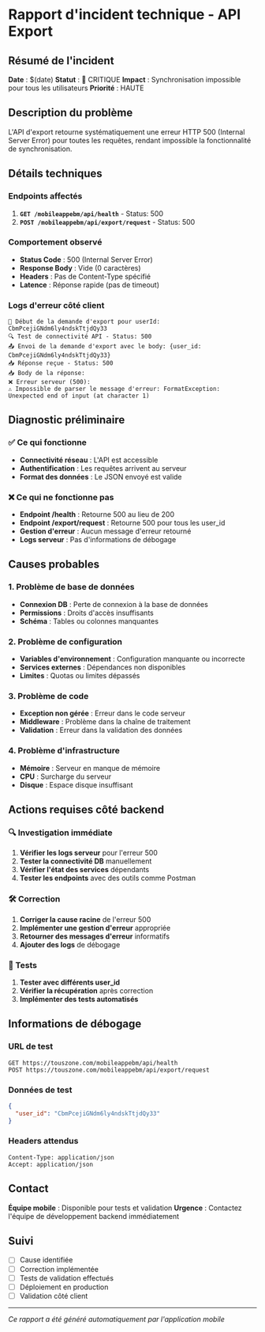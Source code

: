 # Rapport d'incident technique - API Export

## Résumé de l'incident
**Date** : $(date)
**Statut** : 🔴 CRITIQUE
**Impact** : Synchronisation impossible pour tous les utilisateurs
**Priorité** : HAUTE

## Description du problème
L'API d'export retourne systématiquement une erreur HTTP 500 (Internal Server Error) pour toutes les requêtes, rendant impossible la fonctionnalité de synchronisation.

## Détails techniques

### Endpoints affectés
1. **`GET /mobileappebm/api/health`** - Status: 500
2. **`POST /mobileappebm/api/export/request`** - Status: 500

### Comportement observé
- **Status Code** : 500 (Internal Server Error)
- **Response Body** : Vide (0 caractères)
- **Headers** : Pas de Content-Type spécifié
- **Latence** : Réponse rapide (pas de timeout)

### Logs d'erreur côté client
```
🔄 Début de la demande d'export pour userId: CbmPcejiGNdm6ly4ndskTtjdQy33
🔍 Test de connectivité API - Status: 500
📤 Envoi de la demande d'export avec le body: {user_id: CbmPcejiGNdm6ly4ndskTtjdQy33}
📥 Réponse reçue - Status: 500
📥 Body de la réponse: 
❌ Erreur serveur (500): 
⚠️ Impossible de parser le message d'erreur: FormatException: Unexpected end of input (at character 1)
```

## Diagnostic préliminaire

### ✅ Ce qui fonctionne
- **Connectivité réseau** : L'API est accessible
- **Authentification** : Les requêtes arrivent au serveur
- **Format des données** : Le JSON envoyé est valide

### ❌ Ce qui ne fonctionne pas
- **Endpoint /health** : Retourne 500 au lieu de 200
- **Endpoint /export/request** : Retourne 500 pour tous les user_id
- **Gestion d'erreur** : Aucun message d'erreur retourné
- **Logs serveur** : Pas d'informations de débogage

## Causes probables

### 1. Problème de base de données
- **Connexion DB** : Perte de connexion à la base de données
- **Permissions** : Droits d'accès insuffisants
- **Schéma** : Tables ou colonnes manquantes

### 2. Problème de configuration
- **Variables d'environnement** : Configuration manquante ou incorrecte
- **Services externes** : Dépendances non disponibles
- **Limites** : Quotas ou limites dépassés

### 3. Problème de code
- **Exception non gérée** : Erreur dans le code serveur
- **Middleware** : Problème dans la chaîne de traitement
- **Validation** : Erreur dans la validation des données

### 4. Problème d'infrastructure
- **Mémoire** : Serveur en manque de mémoire
- **CPU** : Surcharge du serveur
- **Disque** : Espace disque insuffisant

## Actions requises côté backend

### 🔍 Investigation immédiate
1. **Vérifier les logs serveur** pour l'erreur 500
2. **Tester la connectivité DB** manuellement
3. **Vérifier l'état des services** dépendants
4. **Tester les endpoints** avec des outils comme Postman

### 🛠️ Correction
1. **Corriger la cause racine** de l'erreur 500
2. **Implémenter une gestion d'erreur** appropriée
3. **Retourner des messages d'erreur** informatifs
4. **Ajouter des logs** de débogage

### 🧪 Tests
1. **Tester avec différents user_id**
2. **Vérifier la récupération** après correction
3. **Implémenter des tests automatisés**

## Informations de débogage

### URL de test
```
GET https://touszone.com/mobileappebm/api/health
POST https://touszone.com/mobileappebm/api/export/request
```

### Données de test
```json
{
  "user_id": "CbmPcejiGNdm6ly4ndskTtjdQy33"
}
```

### Headers attendus
```
Content-Type: application/json
Accept: application/json
```

## Contact
**Équipe mobile** : Disponible pour tests et validation
**Urgence** : Contactez l'équipe de développement backend immédiatement

## Suivi
- [ ] Cause identifiée
- [ ] Correction implémentée
- [ ] Tests de validation effectués
- [ ] Déploiement en production
- [ ] Validation côté client

---
*Ce rapport a été généré automatiquement par l'application mobile*

